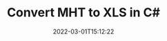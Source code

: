 ---
############################# Static ############################
layout: "auto-gen-conversion"
date: 2022-03-01T15:12:22
draft: false
otherformats: bmp doc docm docx dot dotm dotx epub gif ico jpeg jpg md odt ott pdf png psd rtf tex tif tiff txt xps
breadcrumb: MHT to XLS in C#

############################# Head ############################
head_title: "MHT to XLS Converter in C#"
head_description: "Convert MHT to XLS in .NET using a few lines of code. Use the GroupDocs Document Conversion API to convert over 160 file formats."

############################# Header ############################
title: "Convert MHT to XLS in C#"
description: "MHT to XLS conversion with a few lines of .NET code"
bg_image: "https://cms.admin.containerize.com/templates/aspose/App_Themes/V3/images/bg/header1.png"
bg_overlay: false
button:
    enable: true

############################# SubMenu ############################
submenu:
    enable: true

    left:
        img_alt: "GroupDocs.Conversion for .NET"
        image: "https://cms.admin.containerize.com/templates/groupdocs/images/product-logos/90x90-noborder/groupdocs-conversion-net.png"
        product: "GroupDocs.Conversion"
        platform: ".NET"

    

############################# About ############################
about:
    enable: true
    title: "About GroupDocs.Conversion для .NET API"
    content: |
        [GroupDocs.Conversion for .NET](https://products.groupdocs.com/conversion/net/) can be used to convert Microsoft Word, Excel, PowerPoint, PDF, Visio and other formats. GroupDocs.Conversion is a standalone API that is suitable for back-end and internal systems where high performance is required. It does not depend on any software such as Microsoft or Open Office.
    

overview:
    enable: true
    content: |
        Convert your MHT files to XLS in .NET easily. You can use just a couple of C# code lines in any platform of your choice like - Windows, Linux, macOS.
        You can try MHT to XLS conversion for free and evaluate conversion results quality.
        Along with simple file conversion scenarios you can try more advanced options for loading source MHT file and for saving output XLS result. 
        
        For example, for the source MHT file you may use the following load options:

        * auto-detect file format;
        * specify password for protected files (if file format supports it);
        * replace missing fonts to preserve document appearance.
        
        There are also advanced convert options for the XLS file:

        * convert specific document page or page range;
        * add a watermark to the converted XLS file.

        Once conversion is completed you can save your XLS file to the local file path or any third-party storage like FTP, Amazon S3, Google Drive, Dropbox etc.
        Please note - to convert MHT to XLS there is no need for any additional software installed - like MS Office, Open Office, Adobe Acrobat Reader etc. 


############################# Steps ############################
steps:
    enable: true
    title_left: "Steps to convert MHT to XLS in C#"
    content_left: |
        [GroupDocs.Conversion](https://products.groupdocs.com/conversion/net/) makes it easy for developers to convert a MHT file to XLS with a few lines of code.

        * Create an instance of the Converter class and provide the file MHT with the full path
        * Create and set ConvertOptions for XLS type.
        * Call the Converter.Convert method and pass the full path and format (XLS) as a parameter
        
    title_right: "System Requirements"
    content_right: |
        Basic conversion with GroupDocs.Conversion for .NET can be done in just a few simple steps. Our APIs are supported on all major platforms and operating systems. Before executing the code below, make sure you have the following prerequisites installed on your system.

        * Operating systems: Microsoft Windows, Linux, MacOS
        * Development environments: Microsoft Visual Studio, Xamarin, MonoDevelop
        * Frameworks: .NET Framework, .NET Standard, .NET Core, Mono
        * Get the latest GroupDocs.Conversion for .NET from [Nuget](https://www.nuget.org/packages/groupdocs.conversion)
        
    code: |
        ```cs
        // Load MHT file
        var converter = new GroupDocs.Conversion.Converter("template.mht");
        // Set conversion parameters for XLS format
        var convertOptions = converter.GetPossibleConversions()["xls"].ConvertOptions;
        // Convert to XLS format
        converter.Convert("output.xls", convertOptions);        
        ```
        
demos:
    enable: true
    title: "MHT to XLS Live Demo"
    content: |
       Convert MHT to XLS now by visiting the [GroupDocs.Conversion App](https://products.groupdocs.app/conversion/family) website. Online demo has the following advantages
          

more_formats:
    enable: true
    title: "Other supported transformations MHT"
    content: "You can also convert MHT to many other file formats. Please see the list below."
       
       
back_to_top:
    enable: true
---